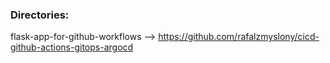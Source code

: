 
### Directories:
flask-app-for-github-workflows  --> https://github.com/rafalzmyslony/cicd-github-actions-gitops-argocd
